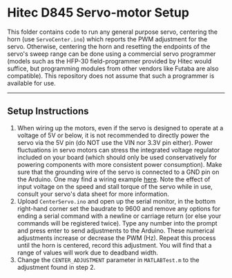 # Hitec D845 Servo-motor Setup

This folder contains code to run any general purpose servo, centering the horn (use `ServoCenter.ino`) which reports the PWM adjustment for the servo. Otherwise, centering the horn and resetting the endpoints of the servo's sweep range can be done using a commercial servo programmer (models such as the HFP-30 field-programmer provided by Hitec would suffice, but programming modules from other vendors like Futaba are also compatible). This repository does not assume that such a programmer is available for use.

---
## Setup Instructions
1. When wiring up the motors, even if the servo is designed to operate at a voltage of 5V or below, it is not recommended to directly power the servo via the 5V pin (do NOT use the VIN nor 3.3V pin either). Power fluctuations in servo motors can stress the integrated voltage regulator included on your board (which should only be used conservatively for powering components with more consistent power consumption). Make sure that the grounding wire of the servo is connected to a GND pin on the Arduino. One may find a wiring example [here](https://www.mathworks.com/help/supportpkg/arduinoio/ug/control-servo-motors.html). Note the effect of input voltage on the speed and stall torque of the servo while in use, consult your servo's data sheet for more information.
2. Upload `CenterServo.ino` and open up the serial monitor, in the bottom right-hand corner set the baudrate to 9600 and remove any options for ending a serial command with a newline or carriage return (or else your commands will be registered twice). Type any number into the prompt and press enter to send adjustments to the Arduino. These numerical adjustments  increase or decrease the PWM (Hz). Repeat this process until the horn is centered, record this adjustment. You will find that a range of values will work due to deadband width.
3. Change the `CENTER_ADJUSTMENT` parameter in `MATLABTest.m` to the adjustment found in step 2.
